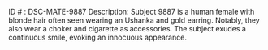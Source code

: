 ID # : DSC-MATE-9887
Description: Subject 9887 is a human female with blonde hair often seen wearing an Ushanka and gold earring. Notably, they also wear a choker and cigarette as accessories. The subject exudes a continuous smile, evoking an innocuous appearance. 